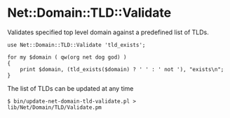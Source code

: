 # Net::Domain::TLD::Validate #

Validates specified top level domain against a predefined list of TLDs.

```
use Net::Domain::TLD::Validate 'tld_exists';

for my $domain ( qw(org net dog god) )
{
	print $domain, (tld_exists($domain) ? ' ' : ' not '), "exists\n";
}

```

The list of TLDs can be updated at any time
```
$ bin/update-net-domain-tld-validate.pl > lib/Net/Domain/TLD/Validate.pm
```
